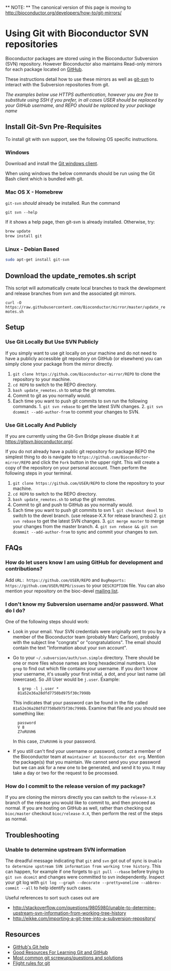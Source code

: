 ** NOTE: ** The canonical version of this page is moving to <http://bioconductor.org/developers/how-to/git-mirrors/>

# Using Git with Bioconductor SVN repositories #

Bioconductor packages are stored using in the Bioconductor Subversion (SVN)
repository.  However Bioconductor also maintains Read-only mirrors for each
package located on [GitHub](https://github.com/Bioconductor-mirror).

These instructions detail how to use these mirrors as well as
[git-svn](http://git-scm.com/docs/git-svn) to interact with the Subversion
repositories from git.

*The examples below use HTTPS authentication, however you are free to
substitute using SSH if you prefer, in all cases USER should be replaced by
your GitHub username, and REPO should be replaced by your package name*

## Install Git-Svn Pre-Requisites ##

To install git with svn support, see the following OS specific
instructions.

### Windows ###

Download and install the [Git windows client](https://www.git-scm.com/download/win).

When using windows the below commands should be run using the Git Bash client
which is bundled with git.

### Mac OS X - Homebrew ###

`git-svn` *should* already be installed. Run the command

```
git svn --help
```

If it shows a help page, then git-svn is already installed. Otherwise, try:

```bash
brew update
brew install git
```

### Linux - Debian Based ###

```bash
sudo apt-get install git-svn
```

## Download the update_remotes.sh script ##

This script will automatically create local branches to track the development
and release branches from svn and the associated git mirrors.

`curl -O https://raw.githubusercontent.com/Bioconductor/mirror/master/update_remotes.sh`

## Setup ##
### Use Git Locally But Use SVN Publicly ###

If you simply want to use git locally on your machine and do not need to have a
publicly accessible git repository on GitHub (or elsewhere) you can simply
clone your package from the mirror directly.

  1. `git clone https://github.com/Bioconductor-mirror/REPO` to clone the repository to your machine.
  2. `cd REPO` to switch to the REPO directory.
  3. `bash update_remotes.sh` to setup the git remotes.
  4. Commit to git as you normally would.
  5. Each time you want to push git commits to svn run the following commands.
    1. `git svn rebase` to get the latest SVN changes.
    2. `git svn dcommit --add-author-from` to commit your changes to SVN.

### Use Git Locally And Publicly ###

If you are currently using the Git-Svn Bridge please disable it at
<https://gitsvn.bioconductor.org/>.

If you do not already have a public git repository for package REPO the
simplest thing to do is navigate to
`https://github.com/Bioconductor-mirror/REPO` and click the `Fork` button in
the upper right.  This will create a copy of the repository on your personal
account. Then perform the following steps in your terminal.

  1. `git clone https://github.com/USER/REPO` to clone the repository to your machine.
  2. `cd REPO` to switch to the REPO directory.
  3. `bash update_remotes.sh` to setup the git remotes.
  4. Commit to git and push to GitHub as you normally would.
  5. Each time you want to push git commits to svn
    1. `git checkout devel` to switch to the devel branch. (use release-X.X for release branches)
    2. `git svn rebase` to get the latest SVN changes.
    3. `git merge master` to merge your changes from the master branch.
    4. `git svn rebase && git svn dcommit --add-author-from` to sync and commit your changes to svn.

## FAQs ##

### How do let users know I am using GitHub for development and contributions?

Add `URL: https://github.com/USER/REPO` and `BugReports:
https://github.com/USER/REPO/issues` to your `DESCRIPTION` file. You can also
mention your repository on the bioc-devel [mailing
list](http://bioconductor.org/help/mailing-list/).

### I don't know my Subversion username and/or password. What do I do? ###

One of the following steps should work:

* Look in your email. Your SVN credentials were originally sent to you
  by a member of the Bioconductor team (probably Marc Carlson), probably
  with the subject line "congrats" or "congratulations". The email 
  should contain the text "Information about your svn account". 
* Go to your `~/.subversion/auth/svn.simple` directory. There should be
  one or more files whose names are long hexadecimal numbers. Use `grep`
  to find out which file contains your username. If you don't know your 
  username,
  it's usually your first initial, a dot, and your last name (all 
  lowercase). So Jill User would be `j.user`. Example:

        $ grep -l j.user *
        81a52e36a28dfd7750bd975f30c7998b

  This indicates that your password can be found in the file called
  `81a52e36a28dfd7750bd975f30c7998b`. Examine that file and you should see 
  something like:

        password
        V 8
        Z7oRUVH6

  In this case, `Z7oRUVH6` is your password.
* If you still can't find your username or password, contact a 
  member of the Bioconductor team at
  `maintainer at bioconductor dot org`. Mention the package(s) that
  you maintain. We cannot send you your password but we can ask for 
  a new one to be generated, and send it to you. It may take 
  a day or two for the request to be processed.

### How do I commit to the release version of my package? ##

If you are cloning the mirrors directly you can switch to the `release-X.X`
branch of the release you would like to commit to, and then proceed as normal.
If you are hosting on GitHub as well, rather than checking out `bioc/master`
checkout `bioc/release-X.X`, then perform the rest of the steps as normal.

## Troubleshooting #

### Unable to determine upstream SVN information

The dreadful message indicating that `git` and `svn` got out of sync is `Unable
to determine upstream SVN information from working tree history`. This can
happen, for example if one forgets to `git pull --rbase` before trying to 
`git svn dcomit` and changes were committed to svn independently. Inspect your git 
log with `git log --graph --decorate --pretty=oneline --abbrev-commit --all` to help 
identify such cases.

Useful references to sort such cases out are 
- http://stackoverflow.com/questions/9805980/unable-to-determine-upstream-svn-information-from-working-tree-history
- http://eikke.com/importing-a-git-tree-into-a-subversion-repository/

## Resources #

* [GitHub's Git help](https://help.github.com/)
* [Good Resources For Learning Git and GitHub](https://help.github.com/articles/good-resources-for-learning-git-and-github/)
* [Most common git screwups/questions and solutions](http://41j.com/blog/2015/02/common-git-screwupsquestions-solutions/)
* [Flight rules for git](https://github.com/k88hudson/git-flight-rules)
